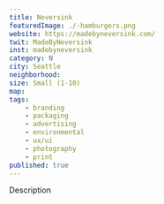 ```yaml
---
title: Neversink
featuredImage: ./-hamburgers.png
website: https://madebyneversink.com/
twit: MadeByNeversink
inst: madebyneversink
category: N
city: Seattle
neighborhood:
size: Small (1-10)
map: 
tags:
    - branding
    - packaging
    - advertising
    - environmental
    - ux/ui
    - photography
    - print
published: true
---
```


Description
